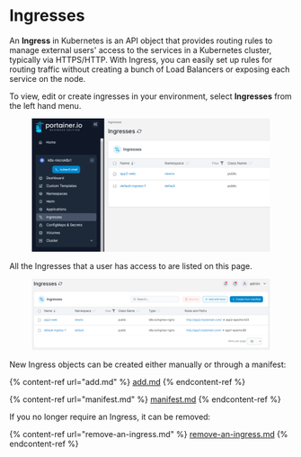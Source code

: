 # Ingresses

An **Ingress** in Kubernetes is an API object that provides routing rules to manage external users' access to the services in a Kubernetes cluster, typically via HTTPS/HTTP. With Ingress, you can easily set up rules for routing traffic without creating a bunch of Load Balancers or exposing each service on the node.

To view, edit or create ingresses in your environment, select **Ingresses** from the left hand menu.

<figure><img src="../../../.gitbook/assets/image (6).png" alt=""><figcaption></figcaption></figure>

All the Ingresses that a user has access to are listed on this page.&#x20;

<figure><img src="../../../.gitbook/assets/image (2).png" alt=""><figcaption></figcaption></figure>

New Ingress objects can be created either manually or through a manifest:

{% content-ref url="add.md" %}
[add.md](add.md)
{% endcontent-ref %}

{% content-ref url="manifest.md" %}
[manifest.md](manifest.md)
{% endcontent-ref %}

If you no longer require an Ingress, it can be removed:

{% content-ref url="remove-an-ingress.md" %}
[remove-an-ingress.md](remove-an-ingress.md)
{% endcontent-ref %}
